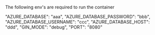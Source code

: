 The following env's are required to run the container

"AZURE_DATABASE": "aaa",
"AZURE_DATABASE_PASSWORD": "bbb",
"AZURE_DATABASE_USERNAME": "ccc",
"AZURE_DATABASE_HOST": "ddd",
"GIN_MODE": "debug",
"PORT": "8080"
